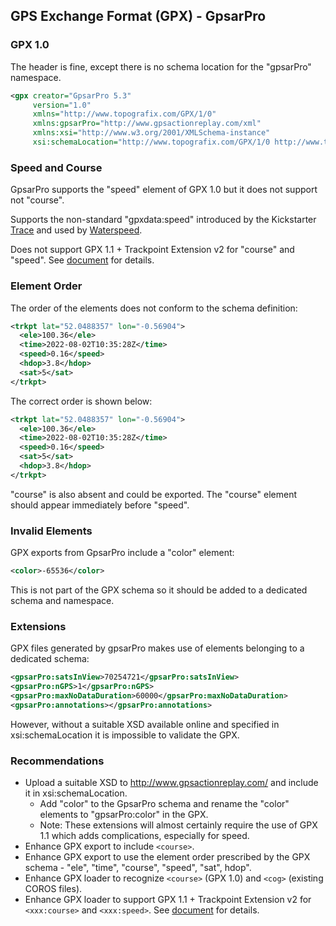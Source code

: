 ## GPS Exchange Format (GPX) - GpsarPro

### GPX 1.0

The header is fine, except there is no schema location for the "gpsarPro" namespace.

```xml
<gpx creator="GpsarPro 5.3"
     version="1.0"
     xmlns="http://www.topografix.com/GPX/1/0"
     xmlns:gpsarPro="http://www.gpsactionreplay.com/xml"
     xmlns:xsi="http://www.w3.org/2001/XMLSchema-instance"
     xsi:schemaLocation="http://www.topografix.com/GPX/1/0 http://www.topografix.com/GPX/1/0/gpx.xsd">
```



### Speed and Course

GpsarPro supports the "speed" element of GPX 1.0 but it does not support not "course".

Supports the non-standard "gpxdata:speed" introduced by the Kickstarter [Trace](https://www.kickstarter.com/projects/activereplay/trace-the-most-advanced-activity-monitor-for-actio) and used by [Waterspeed](https://waterspeedapp.com/).

Does not support GPX 1.1 + Trackpoint Extension v2 for "course" and "speed". See [document](../speed.md) for details.



### Element Order

The order of the elements does not conform to the schema definition:

```xml
<trkpt lat="52.0488357" lon="-0.56904">
  <ele>100.36</ele>
  <time>2022-08-02T10:35:28Z</time>
  <speed>0.16</speed>
  <hdop>3.8</hdop>
  <sat>5</sat>
</trkpt>
```

The correct order is shown below:

```xml
<trkpt lat="52.0488357" lon="-0.56904">
  <ele>100.36</ele>
  <time>2022-08-02T10:35:28Z</time>
  <speed>0.16</speed>
  <sat>5</sat>
  <hdop>3.8</hdop>
</trkpt>
```

"course" is also absent and could be exported. The "course" element should appear immediately before "speed".



### Invalid Elements

GPX exports from GpsarPro include a "color" element:

```xml
<color>-65536</color>
```

This is not part of the GPX schema so it should be added to a dedicated schema and namespace.



### Extensions

GPX files generated by gpsarPro makes use of elements belonging to a dedicated schema:

```xml
<gpsarPro:satsInView>70254721</gpsarPro:satsInView>
<gpsarPro:nGPS>1</gpsarPro:nGPS>
<gpsarPro:maxNoDataDuration>60000</gpsarPro:maxNoDataDuration>
<gpsarPro:annotations></gpsarPro:annotations>
```

However, without a suitable XSD available online and specified in xsi:schemaLocation it is impossible to validate the GPX.



### Recommendations

- Upload a suitable XSD to http://www.gpsactionreplay.com/ and include it in xsi:schemaLocation.
  - Add "color" to the GpsarPro schema and rename the "color" elements to "gpsarPro:color" in the GPX.
  - Note: These extensions will almost certainly require the use of GPX 1.1 which adds complications, especially for speed.
- Enhance GPX export to include `<course>`.
- Enhance GPX export to use the element order prescribed by the GPX schema - "ele", "time", "course", "speed", "sat", hdop".
- Enhance GPX loader to recognize `<course>` (GPX 1.0) and `<cog>` (existing COROS files).
- Enhance GPX loader to support GPX 1.1 + Trackpoint Extension v2 for `<xxx:course>` and `<xxx:speed>`. See [document](../speed.md) for details.
